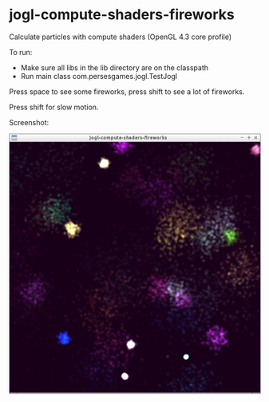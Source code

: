 jogl-compute-shaders-fireworks
==============================

Calculate particles with compute shaders (OpenGL 4.3 core profile)

To run:

* Make sure all libs in the lib directory are on the classpath
* Run main class com.persesgames.jogl.TestJogl

Press space to see some fireworks, press shift to see a lot of fireworks.

Press shift for slow motion.

Screenshot: 

![Fireworks](/data/fireworks.png "Fireworks")
